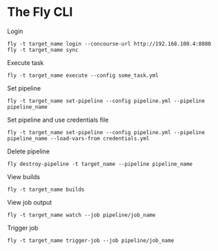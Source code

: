 # The Fly CLI

Login
```
fly -t target_name login --concourse-url http://192.168.100.4:8080
fly -t target_name sync
```

Execute task
```
fly -t target_name execute --config some_task.yml
```

Set pipeline
```
fly -t target_name set-pipeline --config pipeline.yml --pipeline pipeline_name
```

Set pipeline and use credentials file
```
fly -t target_name set-pipeline --config pipeline.yml --pipeline pipeline_name --load-vars-from credentials.yml
```

Delete pipeline
```
fly destroy-pipeline -t target_name --pipeline pipeline_name
```

View builds
```
fly -t target_name builds
```

View job output
```
fly -t target_name watch --job pipeline/job_name
```

Trigger job
```
fly -t target_name trigger-job --job pipeline/job_name
```

